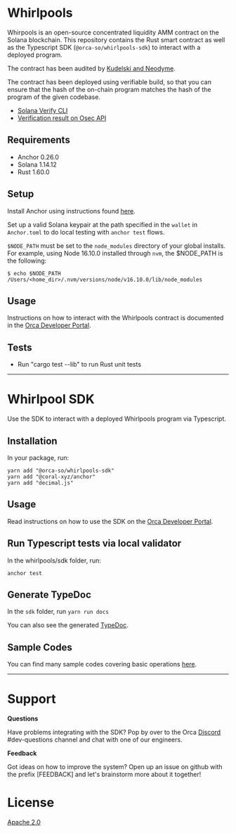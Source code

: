 # Whirlpools

Whirpools is an open-source concentrated liquidity AMM contract on the Solana blockchain.
This repository contains the Rust smart contract as well as the Typescript SDK (`@orca-so/whirlpools-sdk`) to interact with a deployed program.

The contract has been audited by [Kudelski and Neodyme](https://orca-so.gitbook.io/orca-developer-portal/whirlpools/overview#security-audits).

The contract has been deployed using verifiable build, so that you can ensure that the hash of the on-chain program matches the hash of the program of the given codebase.
- [Solana Verify CLI](https://github.com/Ellipsis-Labs/solana-verifiable-build)
- [Verification result on Osec API](https://verify.osec.io/status/whirLbMiicVdio4qvUfM5KAg6Ct8VwpYzGff3uctyCc)

## Requirements

- Anchor 0.26.0
- Solana 1.14.12
- Rust 1.60.0

## Setup

Install Anchor using instructions found [here](https://book.anchor-lang.com/getting_started/installation.html#anchor).

Set up a valid Solana keypair at the path specified in the `wallet` in `Anchor.toml` to do local testing with `anchor test` flows.

`$NODE_PATH` must be set to the `node_modules` directory of your global installs.
For example, using Node 16.10.0 installed through `nvm`, the $NODE_PATH is the following:

```
$ echo $NODE_PATH
/Users/<home_dir>/.nvm/versions/node/v16.10.0/lib/node_modules
```

## Usage

Instructions on how to interact with the Whirlpools contract is documented in the [Orca Developer Portal](https://orca-so.gitbook.io/orca-developer-portal/orca/welcome).

## Tests

- Run "cargo test --lib" to run Rust unit tests

---

# Whirlpool SDK

Use the SDK to interact with a deployed Whirlpools program via Typescript.

## Installation

In your package, run:

```
yarn add "@orca-so/whirlpools-sdk"
yarn add "@coral-xyz/anchor"
yarn add "decimal.js"
```

## Usage

Read instructions on how to use the SDK on the [Orca Developer Portal](https://orca-so.gitbook.io/orca-developer-portal/orca/welcome).

## Run Typescript tests via local validator

In the whirlpools/sdk folder, run:

```
anchor test
```

## Generate TypeDoc

In the `sdk` folder, run `yarn run docs`

You can also see the generated [TypeDoc](https://orca-so.github.io/whirlpools/).

## Sample Codes

You can find many sample codes covering basic operations [here](https://github.com/everlastingsong/tour-de-whirlpool/tree/main/src/EN).

---

# Support

**Questions**

Have problems integrating with the SDK? Pop by over to the Orca [Discord](https://discord.gg/nSwGWn5KSG) #dev-questions channel and chat with one of our engineers.

**Feedback**

Got ideas on how to improve the system? Open up an issue on github with the prefix [FEEDBACK] and let's brainstorm more about it together!

# License

[Apache 2.0](https://choosealicense.com/licenses/apache-2.0/)
